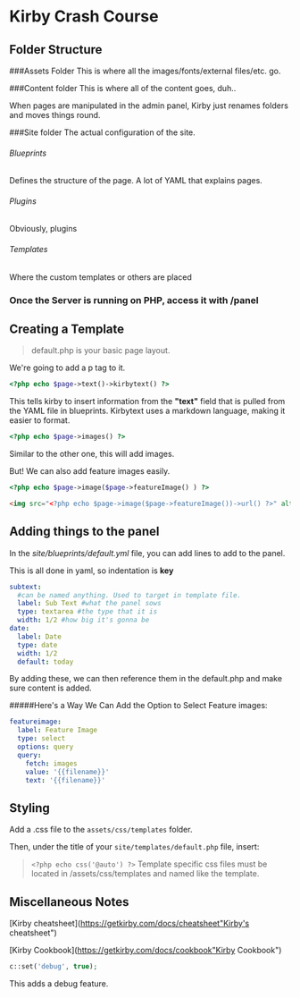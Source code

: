 # Kirby Crash Course

## Folder Structure
###Assets Folder
This is where all the images/fonts/external files/etc. go.

###Content folder
This is where all of the content goes, duh..

When pages are manipulated in the admin panel, Kirby just renames folders and moves things round.

###Site folder
The actual configuration of the site.

###### Blueprints
Defines the structure of the page. A lot of YAML that explains pages.

###### Plugins
Obviously, plugins

###### Templates
Where the custom templates or others are placed


### Once the Server is running on PHP, access it with /panel

## Creating a Template

>default.php is your basic page layout.

We're going to add a p tag to it.

```php
<?php echo $page->text()->kirbytext() ?>
```

This tells kirby to insert information from the **"text"** field that is pulled from the YAML file in blueprints. Kirbytext uses a markdown language, making it easier to format.

```php
<?php echo $page->images() ?>
```

Similar to the other one, this will add images.

But! We can also add feature images easily.

```php
<?php echo $page->image($page->featureImage() ) ?>
```

```html
<img src="<?php echo $page->image($page->featureImage())->url() ?>" alt="a feature image" />
```

## Adding things to the panel
In the _site/blueprints/default.yml_ file, you can add lines to add to the panel.

This is all done in yaml, so indentation is **key**

```yaml
subtext:
  #can be named anything. Used to target in template file.
  label: Sub Text #what the panel sows
  type: textarea #the type that it is
  width: 1/2 #how big it's gonna be
date:
  label: Date
  type: date
  width: 1/2
  default: today
```

By adding these, we can then reference them in the default.php and make sure content is added.

#####Here's a Way We Can Add the Option to Select Feature images:

```yaml
featureimage:
  label: Feature Image
  type: select
  options: query
  query:
    fetch: images
    value: '{{filename}}'
    text: '{{filename}}'
```

## Styling
Add a .css file to the `assets/css/templates` folder.

Then, under the title of your `site/templates/default.php` file, insert:

> `<?php echo css('@auto') ?>`
Template specific css files must be located in /assets/css/templates and named like the template.



## Miscellaneous Notes

[Kirby cheatsheet](https://getkirby.com/docs/cheatsheet"Kirby's cheatsheet")

[Kirby Cookbook](https://getkirby.com/docs/cookbook"Kirby Cookbook")

```php
c::set('debug', true);
```

This adds a debug feature.
